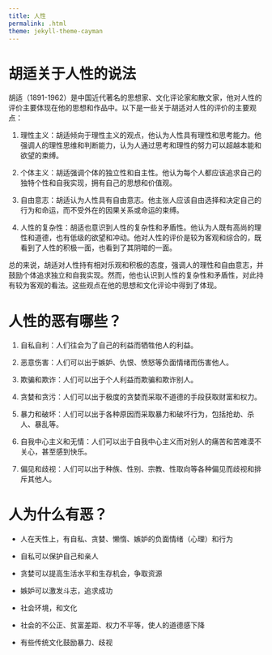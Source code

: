 ```yaml
---
title: 人性
permalink: .html
theme: jekyll-theme-cayman
---
```




# 胡适关于人性的说法

胡适（1891-1962）是中国近代著名的思想家、文化评论家和散文家，他对人性的评价主要体现在他的思想和作品中。以下是一些关于胡适对人性的评价的主要观点：

1. 理性主义：胡适倾向于理性主义的观点，他认为人性具有理性和思考能力。他强调人的理性思维和判断能力，认为人通过思考和理性的努力可以超越本能和欲望的束缚。

2. 个体主义：胡适强调个体的独立性和自主性。他认为每个人都应该追求自己的独特个性和自我实现，拥有自己的思想和价值观。

3. 自由意志：胡适认为人性具有自由意志。他主张人应该自由选择和决定自己的行为和命运，而不受外在的因果关系或命运的束缚。

4. 人性的复杂性：胡适也意识到人性的复杂性和矛盾性。他认为人既有高尚的理性和道德，也有低级的欲望和冲动。他对人性的评价是较为客观和综合的，既看到了人性的积极一面，也看到了其阴暗的一面。

总的来说，胡适对人性持有相对乐观和积极的态度，强调人的理性和自由意志，并鼓励个体追求独立和自我实现。然而，他也认识到人性的复杂性和矛盾性，对此持有较为客观的看法。这些观点在他的思想和文化评论中得到了体现。

# 人性的恶有哪些？

1. 自私自利：人们往会为了自己的利益而牺牲他人的利益。

2. 恶意伤害：人们可以出于嫉妒、仇恨、愤怒等负面情绪而伤害他人。

3. 欺骗和欺诈：人们可以出于个人利益而欺骗和欺诈别人。

4. 贪婪和贪污：人们可以出于极度的贪婪而采取不道德的手段获取财富和权力。

5. 暴力和破坏：人们可以出于各种原因而采取暴力和破坏行为，包括抢劫、杀人、暴乱等。

6. 自我中心主义和无情：人们可以出于自我中心主义而对别人的痛苦和苦难漠不关心，甚至感到快乐。

7. 偏见和歧视：人们可以出于种族、性别、宗教、性取向等各种偏见而歧视和排斥其他人。


# 人为什么有恶？

- 人在天性上，有自私、贪婪、懒惰、嫉妒的负面情绪（心理）和行为
- 自私可以保护自己和亲人
- 贪婪可以提高生活水平和生存机会，争取资源
- 嫉妒可以激发斗志，追求成功

- 社会环境，和文化
- 社会的不公正、贫富差距、权力不平等，使人的道德感下降
- 有些传统文化鼓励暴力、歧视
